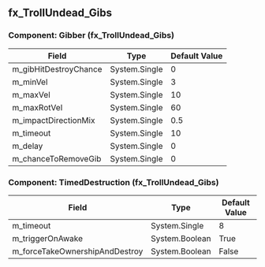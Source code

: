 ## fx_TrollUndead_Gibs

### Component: Gibber (fx_TrollUndead_Gibs)

|Field|Type|Default Value|
|---|---|---|
|m_gibHitDestroyChance|System.Single|0|
|m_minVel|System.Single|3|
|m_maxVel|System.Single|10|
|m_maxRotVel|System.Single|60|
|m_impactDirectionMix|System.Single|0.5|
|m_timeout|System.Single|10|
|m_delay|System.Single|0|
|m_chanceToRemoveGib|System.Single|0|

### Component: TimedDestruction (fx_TrollUndead_Gibs)

|Field|Type|Default Value|
|---|---|---|
|m_timeout|System.Single|8|
|m_triggerOnAwake|System.Boolean|True|
|m_forceTakeOwnershipAndDestroy|System.Boolean|False|

